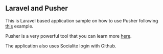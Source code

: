 ## Laravel and Pusher 

This is Laravel based application sample on how to use Pusher following [this](https://pusher-community.github.io/real-time-laravel/) example. 

Pusher is a very powerful tool that you can learn more [here](https://pusher.com/).

The application also uses Socialite login with Github. 
